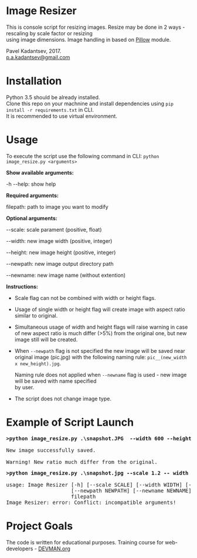 # Image Resizer

This is console script for resizing images. Resize may be done in 2 ways - rescaling by scale factor or resizing <br />
using image dimensions.
Image handling in based on [Pillow](https://pypi.python.org/pypi/Pillow/) module.

Pavel Kadantsev, 2017. <br/>
p.a.kadantsev@gmail.com

# Installation

Python 3.5 should be already installed. <br />
Clone this repo on your machnine and install dependencies using ```pip install -r requirements.txt``` in CLI. <br />
It is recommended to use virtual environment.


# Usage

To execute the script use the following command in CLI: ```python image_resize.py <arguments>```

**Show available arguments:**

-h --help:  show help

**Required arguments:**

filepath:  path to image you want to modify

**Optional arguments:**

--scale:  scale parament (positive, float)

--width:  new image width (positive, integer)

--height:  new image height (positive, integer)

--newpath:  new image output directory path

--newname:  new image name (without extention) 

**Instructions:**

- Scale flag can not be combined with width or height flags.

- Usage of single width or height flag will create image with aspect ratio similar to original.

- Simultaneous usage of width and height flags will raise warning in case of new aspect ratio
  is much differ (>5%) from the original one, but new image still will be created.
  
- When ```--newpath```  flag is not specified the new image will be saved near original image (pic.jpg)
  with the following naming rule: ```pic__(new_width x new_height).jpg```.
  
  Naming rule does not applied when ```--newname``` flag is used - new image will be saved with name specified <br />
  by user.

- The script does not change image type.

# Example of Script Launch

<pre>
<b>>python image_resize.py .\snapshot.JPG  --width 600 --height 700  --newname my_new_picture --newpath ..\</b>

New image successfully saved.

Warning! New ratio much differ from the original.
</pre>


<pre>
<b>>python image_resize.py .\snapshot.jpg --scale 1.2 -- width 900 --newname conflict_test</b>

usage: Image Resizer [-h] [--scale SCALE] [--width WIDTH] [--height HEIGHT]
                     [--newpath NEWPATH] [--newname NEWNAME]
                     filepath
Image Resizer: error: Conflict: incompatible arguments!
</pre>


# Project Goals

The code is written for educational purposes. Training course for web-developers - [DEVMAN.org](https://devman.org)
